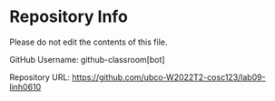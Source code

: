 # Repository Info
Please do not edit the contents of this file.

GitHub Username: github-classroom[bot]

Repository URL: https://github.com/ubco-W2022T2-cosc123/lab09-linh0610
